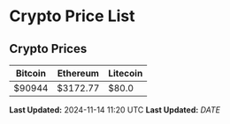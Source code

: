 # Crypto Price List

## Crypto Prices
| Bitcoin | Ethereum | Litecoin |
| ------- | -------- | -------- |
| $90944 | $3172.77 | $80.0 |
**Last Updated:** 2024-11-14 11:20 UTC
**Last Updated:** $DATE$

